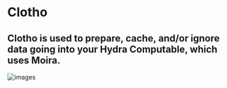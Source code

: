 # Clotho
## Clotho is used to prepare, cache, and/or ignore data going into your Hydra Computable, which uses Moira.
![images](https://user-images.githubusercontent.com/107733608/174721787-4ca29740-197e-4491-bd3b-d640cb2bd5ad.jpg "It is said that Clotho brought Pelops back to life, with the exception of a shoulder which was eaten by Demeter, which was replaced by a chunk of ivory")
